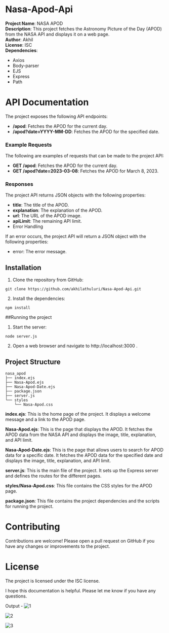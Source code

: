 # Nasa-Apod-Api

**Project Name**: NASA APOD <br>
**Description**: This project fetches the Astronomy Picture of the Day (APOD) from the NASA API and displays it on a web page. <br> 
**Author**: Akhil <br>
**License**: ISC <br>
**Dependencies**:
- Axios
- Body-parser
- EJS
- Express
- Path

# API Documentation
The project exposes the following API endpoints:

- **/apod**: Fetches the APOD for the current day.
- **/apod?date=YYYY-MM-DD**: Fetches the APOD for the specified date.

### Example Requests

The following are examples of requests that can be made to the project API:

- **GET /apod**: Fetches the APOD for the current day.
- **GET /apod?date=2023-03-08**: Fetches the APOD for March 8, 2023.

### Responses

The project API returns JSON objects with the following properties:

- **title**: The title of the APOD.
- **explanation**: The explanation of the APOD.
- **url**: The URL of the APOD image.
- **apiLimit**: The remaining API limit.
- Error Handling

If an error occurs, the project API will return a JSON object with the following properties:

- error: The error message.

## Installation

1. Clone the repository from GitHub:
```
git clone https://github.com/akhilathuluri/Nasa-Apod-Api.git
```
2. Install the dependencies:
```
npm install
```
##Running the project
1. Start the server:
```
node server.js
```
2. Open a web browser and navigate to http://localhost:3000 .

## Project Structure
```
nasa_apod
├── index.ejs
├── Nasa-Apod.ejs
├── Nasa-Apod-Date.ejs
├── package.json
├── server.js
└── styles
    └── Nasa-Apod.css
```
**index.ejs**: This is the home page of the project. It displays a welcome message and a link to the APOD page.

**Nasa-Apod.ejs**: This is the page that displays the APOD. It fetches the APOD data from the NASA API and displays the image, title, explanation, and API limit.

**Nasa-Apod-Date.ejs**: This is the page that allows users to search for APOD data for a specific date. It fetches the APOD data for the specified date and displays the image, title, explanation, and API limit.

**server.js**: This is the main file of the project. It sets up the Express server and defines the routes for the different pages.

**styles/Nasa-Apod.css**: This file contains the CSS styles for the APOD page.

**package.json**: This file contains the project dependencies and the scripts for running the project.



# Contributing

Contributions are welcome! Please open a pull request on GitHub if you have any changes or improvements to the project.

# License

The project is licensed under the ISC license.

I hope this documentation is helpful. Please let me know if you have any questions.

Output - 
![1](https://github.com/akhilathuluri/Nasa-Apod-Api/assets/89147384/80b02db8-dc5b-497c-a996-0cfecbea0007)

![2](https://github.com/akhilathuluri/Nasa-Apod-Api/assets/89147384/7b12353c-02d4-48e8-910d-a708adabff85)

![3](https://github.com/akhilathuluri/Nasa-Apod-Api/assets/89147384/8f7f6cbc-8b70-4e8f-9ef6-8fe33bf9bb96)






